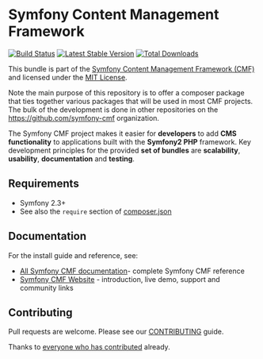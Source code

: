 # Symfony Content Management Framework

[![Build Status](https://secure.travis-ci.org/symfony-cmf/symfony-cmf.png?branch=1.1)](http://travis-ci.org/symfony-cmf/symfony-cmf)
[![Latest Stable Version](https://poser.pugx.org/symfony-cmf/symfony-cmf/version.png)](https://packagist.org/packages/symfony-cmf/symfony-cmf)
[![Total Downloads](https://poser.pugx.org/symfony-cmf/symfony-cmf/d/total.png)](https://packagist.org/packages/symfony-cmf/symfony-cmf)

This bundle is part of the [Symfony Content Management Framework (CMF)](http://cmf.symfony.com/)
and licensed under the [MIT License](LICENSE).

Note the main purpose of this repository is to offer a composer package that ties together various packages that will be used in most CMF projects. The bulk of the development is done in other repositories on the https://github.com/symfony-cmf organization.

The Symfony CMF project makes it easier for **developers** to add **CMS functionality** to applications built with the **Symfony2 PHP** framework. Key development principles for the provided **set of bundles** are **scalability**, **usability**, **documentation** and **testing**.

## Requirements

* Symfony 2.3+
* See also the `require` section of [composer.json](composer.json)


## Documentation

For the install guide and reference, see:

* [All Symfony CMF documentation](http://symfony.com/doc/master/cmf/index.html)- complete Symfony CMF reference
* [Symfony CMF Website](http://cmf.symfony.com/) - introduction, live demo, support and community links


## Contributing

Pull requests are welcome. Please see our
[CONTRIBUTING](https://github.com/symfony-cmf/symfony-cmf/blob/master/CONTRIBUTING.md)
guide.

Thanks to
[everyone who has contributed](https://github.com/symfony-cmf/symfony-cmf/contributors) already.
